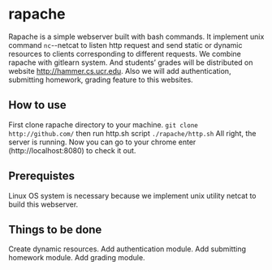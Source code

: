 rapache
=======

Rapache is a simple webserver built with bash commands. It implement unix command `nc`--netcat to listen http request and send static or dynamic resources to clients corresponding to different requests. We combine rapache with gitlearn system. And students’ grades will be distributed on website http://hammer.cs.ucr.edu. Also we will add authentication, submitting homework, grading feature to this websites.

How to use
-------
First clone rapache directory to your machine.
`git clone http://github.com/`
then run http.sh script
`./rapache/http.sh`
All right, the server is running. Now you can go to your chrome enter (http://localhost:8080) to check it out.

Prerequistes
---------
Linux OS system is necessary because we implement unix utility netcat to build this webserver.

Things to be done
-----------
Create dynamic resources.
Add authentication module.
Add submitting homework module.
Add grading module.


